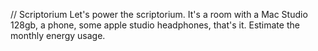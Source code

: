 // Scriptorium
Let's power the scriptorium. It's a room with a Mac Studio 128gb, a phone, some apple studio headphones, that's it. Estimate the monthly energy usage.
